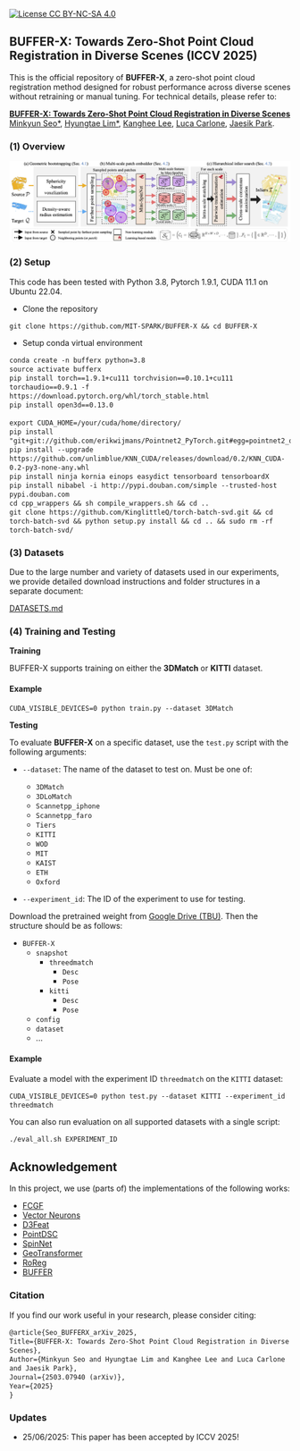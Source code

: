 [![License CC BY-NC-SA 4.0](https://img.shields.io/badge/license-CC4.0-blue.svg)](https://creativecommons.org/licenses/by-nc-sa/4.0/legalcode)
## BUFFER-X: Towards Zero-Shot Point Cloud Registration in Diverse Scenes (ICCV 2025)

This is the official repository of **BUFFER-X**, a zero-shot point cloud registration method designed for robust performance across diverse scenes without retraining or manual tuning. For technical details, please refer to:

**[BUFFER-X: Towards Zero-Shot Point Cloud Registration in Diverse Scenes](https://arxiv.org/abs/2503.07940)**  <br />
[Minkyun Seo*](https://scholar.google.com/citations?user=esoiHnYAAAAJ&hl=en), [Hyungtae Lim*](https://scholar.google.com/citations?user=S1A3nbIAAAAJ&hl=en), [Kanghee Lee](https://scholar.google.com/citations?user=s-haNkwAAAAJ&hl=en), [Luca Carlone](https://scholar.google.com/citations?user=U4kKRdMAAAAJ&hl=it), [Jaesik Park](https://scholar.google.com/citations?user=_3q6KBIAAAAJ&hl=en). <br />

<!-- **[[Paper](https://arxiv.org/abs/2503.07940)] [Video] [Project page]** <br /> -->


### (1) Overview
![fig1](fig/BUFFER-X_Overview.png)


### (2) Setup
This code has been tested with Python 3.8, Pytorch 1.9.1, CUDA 11.1 on Ubuntu 22.04.
 
- Clone the repository 
```
git clone https://github.com/MIT-SPARK/BUFFER-X && cd BUFFER-X
```
- Setup conda virtual environment
```
conda create -n bufferx python=3.8
source activate bufferx
pip install torch==1.9.1+cu111 torchvision==0.10.1+cu111 torchaudio==0.9.1 -f https://download.pytorch.org/whl/torch_stable.html
pip install open3d==0.13.0

export CUDA_HOME=/your/cuda/home/directory/
pip install "git+git://github.com/erikwijmans/Pointnet2_PyTorch.git#egg=pointnet2_ops&subdirectory=pointnet2_ops_lib"
pip install --upgrade https://github.com/unlimblue/KNN_CUDA/releases/download/0.2/KNN_CUDA-0.2-py3-none-any.whl
pip install ninja kornia einops easydict tensorboard tensorboardX
pip install nibabel -i http://pypi.douban.com/simple --trusted-host pypi.douban.com
cd cpp_wrappers && sh compile_wrappers.sh && cd ..
git clone https://github.com/KinglittleQ/torch-batch-svd.git && cd torch-batch-svd && python setup.py install && cd .. && sudo rm -rf torch-batch-svd/
```

### (3) Datasets

Due to the large number and variety of datasets used in our experiments, we provide detailed download instructions and folder structures in a separate document:

[DATASETS.md](dataset/DATASETS.md)

### (4) Training and Testing

**Training**

BUFFER-X supports training on either the **3DMatch** or **KITTI** dataset.  

#### Example
```
CUDA_VISIBLE_DEVICES=0 python train.py --dataset 3DMatch
```

**Testing**

To evaluate **BUFFER-X** on a specific dataset, use the `test.py` script with the following arguments:

- `--dataset`: The name of the dataset to test on. Must be one of:
    - `3DMatch`
    - `3DLoMatch`
    - `Scannetpp_iphone`
    - `Scannetpp_faro`
    - `Tiers`
    - `KITTI`
    - `WOD`
    - `MIT`
    - `KAIST`
    - `ETH`
    - `Oxford`

- `--experiment_id`: The ID of the experiment to use for testing.

Download the pretrained weight from [Google Drive (TBU)](TBU).
Then the structure should be as follows:
- `BUFFER-X`
    - `snapshot`
        - `threedmatch`
            - `Desc`
            - `Pose`
        - `kitti`
            - `Desc`
            - `Pose`
    - `config`
    - `dataset`
    - ...

#### Example  
Evaluate a model with the experiment ID `threedmatch` on the `KITTI` dataset:
```
CUDA_VISIBLE_DEVICES=0 python test.py --dataset KITTI --experiment_id threedmatch
```

You can also run evaluation on all supported datasets with a single script:

```bash
./eval_all.sh EXPERIMENT_ID
```

## Acknowledgement

In this project, we use (parts of) the implementations of the following works:

* [FCGF](https://github.com/chrischoy/FCGF)
* [Vector Neurons](https://github.com/FlyingGiraffe/vnn)
* [D3Feat](https://github.com/XuyangBai/D3Feat.pytorch)
* [PointDSC](https://github.com/XuyangBai/PointDSC)
* [SpinNet](https://github.com/QingyongHu/SpinNet)
* [GeoTransformer](https://github.com/qinzheng93/GeoTransformer)
* [RoReg](https://github.com/HpWang-whu/RoReg)
* [BUFFER](https://github.com/SYSU-SAIL/BUFFER)

### Citation
If you find our work useful in your research, please consider citing:

    @article{Seo_BUFFERX_arXiv_2025,
    Title={BUFFER-X: Towards Zero-Shot Point Cloud Registration in Diverse Scenes},
    Author={Minkyun Seo and Hyungtae Lim and Kanghee Lee and Luca Carlone and Jaesik Park},
    Journal={2503.07940 (arXiv)},
    Year={2025}
    }

### Updates
* 25/06/2025: This paper has been accepted by ICCV 2025!